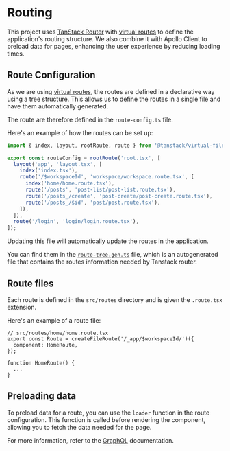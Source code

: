 # Routing

This project uses [TanStack Router](https://tanstack.com/router) with [virtual routes](https://tanstack.com/router/v1/docs/framework/react/guide/virtual-file-routes) to define the application's routing structure. We also combine it with Apollo Client to preload data for pages, enhancing the user experience by reducing loading times.

## Route Configuration

As we are using [virtual routes](https://tanstack.com/router/v1/docs/framework/react/guide/virtual-file-routes), the routes are defined in a declarative way using a tree structure. This allows us to define the routes in a single file and have them automatically generated.

The route are therefore defined in the `route-config.ts` file.

Here's an example of how the routes can be set up:

```typescript
import { index, layout, rootRoute, route } from '@tanstack/virtual-file-routes';

export const routeConfig = rootRoute('root.tsx', [
  layout('app', 'layout.tsx', [
    index('index.tsx'),
    route('/$workspaceId', 'workspace/workspace.route.tsx', [
      index('home/home.route.tsx'),
      route('/posts', 'post-list/post-list.route.tsx'),
      route('/posts_/create', 'post-create/post-create.route.tsx'),
      route('/posts_/$id', 'post/post.route.tsx'),
    ]),
  ]),
  route('/login', 'login/login.route.tsx'),
]);
```

Updating this file will automatically update the routes in the application.

You can find them in the [`route-tree.gen.ts`](../src/route-tree.gen.ts) file, which is an autogenerated file that contains the routes information needed by Tanstack router.

## Route files

Each route is defined in the `src/routes` directory and is given the `.route.tsx` extension.

Here's an example of a route file:

```tsx
// src/routes/home/home.route.tsx
export const Route = createFileRoute('/_app/$workspaceId/')({
  component: HomeRoute,
});

function HomeRoute() {
  ...
}
```

## Preloading data

To preload data for a route, you can use the `loader` function in the route configuration. This function is called before rendering the component, allowing you to fetch the data needed for the page.

For more information, refer to the [GraphQL](./graphql.md#usage-with-router) documentation.
